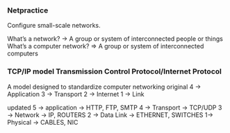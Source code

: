 ### Netpractice ###
Configure small-scale networks.

What’s a network? -> A group or system of interconnected people or things
What’s a computer network? => A group or system of interconnected computers

### TCP/IP model Transmission Control Protocol/Internet Protocol ###

A model designed to standardize computer networking
original
4 -> Application
3 -> Transport
2 -> Internet
1 -> Link

updated 
5 -> application -> HTTP, FTP, SMTP
4 -> Transport -> TCP/UDP
3 -> Network -> IP, ROUTERS
2 -> Data Link -> ETHERNET, SWITCHES
1-> Physical -> CABLES, NIC
